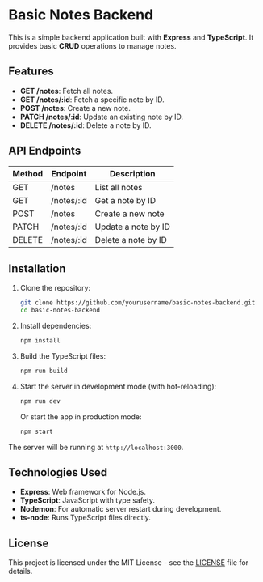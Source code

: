 # Basic Notes Backend

This is a simple backend application built with **Express** and **TypeScript**. It provides basic **CRUD** operations to manage notes.

## Features

- **GET /notes**: Fetch all notes.
- **GET /notes/:id**: Fetch a specific note by ID.
- **POST /notes**: Create a new note.
- **PATCH /notes/:id**: Update an existing note by ID.
- **DELETE /notes/:id**: Delete a note by ID.

## API Endpoints

| Method | Endpoint        | Description                  |
|--------|----------------|------------------------------|
| GET    | /notes         | List all notes               |
| GET    | /notes/:id     | Get a note by ID             |
| POST   | /notes         | Create a new note            |
| PATCH  | /notes/:id     | Update a note by ID          |
| DELETE | /notes/:id     | Delete a note by ID          |

## Installation

1. Clone the repository:

   ```bash
   git clone https://github.com/yourusername/basic-notes-backend.git
   cd basic-notes-backend
   ```

2. Install dependencies:

   ```bash
   npm install
   ```

3. Build the TypeScript files:

   ```bash
   npm run build
   ```

4. Start the server in development mode (with hot-reloading):

   ```bash
   npm run dev
   ```

   Or start the app in production mode:

   ```bash
   npm start
   ```

The server will be running at `http://localhost:3000`.

## Technologies Used

* **Express**: Web framework for Node.js.
* **TypeScript**: JavaScript with type safety.
* **Nodemon**: For automatic server restart during development.
* **ts-node**: Runs TypeScript files directly.

## License

This project is licensed under the MIT License - see the [LICENSE](LICENSE) file for details.